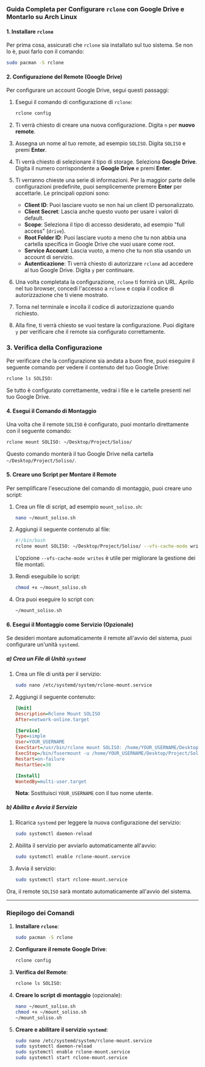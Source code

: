 ### Guida Completa per Configurare `rclone` con Google Drive e Montarlo su Arch Linux

#### 1. **Installare `rclone`**
Per prima cosa, assicurati che `rclone` sia installato sul tuo sistema. Se non lo è, puoi farlo con il comando:

```bash
sudo pacman -S rclone
```

#### 2. **Configurazione del Remote (Google Drive)**

Per configurare un account Google Drive, segui questi passaggi:

1. Esegui il comando di configurazione di `rclone`:

   ```bash
   rclone config
   ```

2. Ti verrà chiesto di creare una nuova configurazione. Digita `n` per **nuovo remote**.

3. Assegna un nome al tuo remote, ad esempio `SOLISO`. Digita `SOLISO` e premi **Enter**.

4. Ti verrà chiesto di selezionare il tipo di storage. Seleziona **Google Drive**. Digita il numero corrispondente a **Google Drive** e premi **Enter**.

5. Ti verranno chieste una serie di informazioni. Per la maggior parte delle configurazioni predefinite, puoi semplicemente premere **Enter** per accettarle. Le principali opzioni sono:

   - **Client ID**: Puoi lasciare vuoto se non hai un client ID personalizzato.
   - **Client Secret**: Lascia anche questo vuoto per usare i valori di default.
   - **Scope**: Seleziona il tipo di accesso desiderato, ad esempio "full access" (`drive`).
   - **Root Folder ID**: Puoi lasciare vuoto a meno che tu non abbia una cartella specifica in Google Drive che vuoi usare come root.
   - **Service Account**: Lascia vuoto, a meno che tu non stia usando un account di servizio.
   - **Autenticazione**: Ti verrà chiesto di autorizzare `rclone` ad accedere al tuo Google Drive. Digita `y` per continuare.

6. Una volta completata la configurazione, `rclone` ti fornirà un URL. Aprilo nel tuo browser, concedi l'accesso a `rclone` e copia il codice di autorizzazione che ti viene mostrato.

7. Torna nel terminale e incolla il codice di autorizzazione quando richiesto.

8. Alla fine, ti verrà chiesto se vuoi testare la configurazione. Puoi digitare `y` per verificare che il remote sia configurato correttamente.

### 3. **Verifica della Configurazione**

Per verificare che la configurazione sia andata a buon fine, puoi eseguire il seguente comando per vedere il contenuto del tuo Google Drive:

```bash
rclone ls SOLISO:
```

Se tutto è configurato correttamente, vedrai i file e le cartelle presenti nel tuo Google Drive.

#### 4. **Esegui il Comando di Montaggio**
Una volta che il remote `SOLISO` è configurato, puoi montarlo direttamente con il seguente comando:

```bash
rclone mount SOLISO: ~/Desktop/Project/Soliso/
```

Questo comando monterà il tuo Google Drive nella cartella `~/Desktop/Project/Soliso/`.

#### 5. **Creare uno Script per Montare il Remote**
Per semplificare l'esecuzione del comando di montaggio, puoi creare uno script:

1. Crea un file di script, ad esempio `mount_soliso.sh`:

   ```bash
   nano ~/mount_soliso.sh
   ```

2. Aggiungi il seguente contenuto al file:

   ```bash
   #!/bin/bash
   rclone mount SOLISO: ~/Desktop/Project/Soliso/ --vfs-cache-mode writes
   ```

   L'opzione `--vfs-cache-mode writes` è utile per migliorare la gestione dei file montati.

3. Rendi eseguibile lo script:

   ```bash
   chmod +x ~/mount_soliso.sh
   ```

4. Ora puoi eseguire lo script con:

   ```bash
   ~/mount_soliso.sh
   ```

#### 6. **Esegui il Montaggio come Servizio (Opzionale)**
Se desideri montare automaticamente il remote all'avvio del sistema, puoi configurare un'unità `systemd`.

##### a) Crea un File di Unità `systemd`

1. Crea un file di unità per il servizio:

   ```bash
   sudo nano /etc/systemd/system/rclone-mount.service
   ```

2. Aggiungi il seguente contenuto:

   ```ini
   [Unit]
   Description=Rclone Mount SOLISO
   After=network-online.target

   [Service]
   Type=simple
   User=YOUR_USERNAME
   ExecStart=/usr/bin/rclone mount SOLISO: /home/YOUR_USERNAME/Desktop/Project/Soliso/ --vfs-cache-mode writes
   ExecStop=/bin/fusermount -u /home/YOUR_USERNAME/Desktop/Project/Soliso/
   Restart=on-failure
   RestartSec=30

   [Install]
   WantedBy=multi-user.target
   ```

   **Nota**: Sostituisci `YOUR_USERNAME` con il tuo nome utente.

##### b) Abilita e Avvia il Servizio

1. Ricarica `systemd` per leggere la nuova configurazione del servizio:

   ```bash
   sudo systemctl daemon-reload
   ```

2. Abilita il servizio per avviarlo automaticamente all'avvio:

   ```bash
   sudo systemctl enable rclone-mount.service
   ```

3. Avvia il servizio:

   ```bash
   sudo systemctl start rclone-mount.service
   ```

Ora, il remote `SOLISO` sarà montato automaticamente all'avvio del sistema.

---

### Riepilogo dei Comandi

1. **Installare `rclone`**:
    ```bash
    sudo pacman -S rclone
    ```

2. **Configurare il remote Google Drive**:
    ```bash
    rclone config
    ```

3. **Verifica del Remote**:
    ```bash
    rclone ls SOLISO:
    ```

4. **Creare lo script di montaggio** (opzionale):
    ```bash
    nano ~/mount_soliso.sh
    chmod +x ~/mount_soliso.sh
    ~/mount_soliso.sh
    ```

5. **Creare e abilitare il servizio `systemd`**:
    ```bash
    sudo nano /etc/systemd/system/rclone-mount.service
    sudo systemctl daemon-reload
    sudo systemctl enable rclone-mount.service
    sudo systemctl start rclone-mount.service
    ```